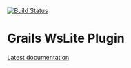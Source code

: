 [![Build Status](https://travis-ci.org/anwbhv/grails-wslite.svg)](https://travis-ci.org/anwbhv/grails-wslite)

# Grails WsLite Plugin

[Latest documentation](http://anwbhv.github.io/grails-wslite/latest/)

